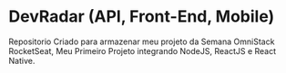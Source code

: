 # DevRadar (API, Front-End, Mobile)
 Repositorio Criado para armazenar meu projeto da Semana OmniStack RocketSeat, 
 Meu Primeiro Projeto integrando NodeJS, ReactJS e React Native.
 

